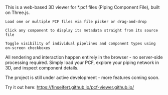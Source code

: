 This is a web-based 3D viewer for *.pcf files (Piping Component File), built on Three.js.

    Load one or multiple PCF files via file picker or drag-and-drop

    Click any component to display its metadata straight from its source file

    Toggle visibility of individual pipelines and component types using on-screen checkboxes

All rendering and interaction happen entirely in the browser - no server-side processing required. Simply load your PCF, explore your piping network in 3D, and inspect component details.

The project is still under active development - more features coming soon.

Try it out here: https://finseifert.github.io/pcf-viewer.github.io/
